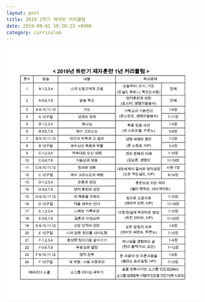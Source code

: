 ```yaml
---
layout: post
title: 2019 2학기 제자반 커리큘럼
date: 2019-09-01 19:20:23 +0900
category: curriculum
---
```

![2019년도 2학기 제자반 커리큘럼](/assets/img/19H2.jpeg)
